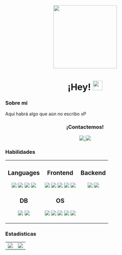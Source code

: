 <div id="header" align="center">
    <img src="https://i.giphy.com/media/v1.Y2lkPTc5MGI3NjExYXhrZW43dGl6NDRxeDU4NnF6cnZwZ2c0YXBwZ3R0d2g3cDN1ZndxZCZlcD12MV9pbnRlcm5hbF9naWZfYnlfaWQmY3Q9Zw/wwg1suUiTbCY8H8vIA/giphy-downsized-large.gif" width="200"/>
    <h1>
        ¡Hey!
        <img src="https://media.giphy.com/media/hvRJCLFzcasrR4ia7z/giphy.gif" width="30px"/>
    </h1>
</div>

### Sobre mi

Aquí habrá algo que aún no escribo xP

<div id="badges" align="center">
    <h3>¡Contactemos!</h3>
    <a href="mailto:mauricio.araujoch@gmail.com">
        <img src="https://img.shields.io/badge/Gmail-D14836?style=for-the-badge&logo=gmail&logoColor=white">
    </a>
    <a href="https://www.linkedin.com/in/mauricio-araujo-chávez-795a911ab">
        <img src="https://img.shields.io/badge/LinkedIn-0077B5?style=for-the-badge&logo=linkedin&logoColor=white">
    </a>
</div>

### Habilidades
<table width="100%" align="center">
    <tr>
        <td valign="top">
            <h3 align="center">Languages</h3>
            <p align="center">
                <img src="https://skillicons.dev/icons?i=js"/>
                <img src="https://skillicons.dev/icons?i=python"/>
                <img src="https://skillicons.dev/icons?i=java"/>
                <img src="https://skillicons.dev/icons?i=php"/>
            </p>
            <h3 align="center">DB</h3>
            <p align="center">
                <img src="https://skillicons.dev/icons?i=mysql"/>
                <img src="https://skillicons.dev/icons?i=postgres"/>
            </p>
        </td>
        <td valign="top">
            <h3 align="center">Frontend</h3>
            <p align="center">
                <img src="https://skillicons.dev/icons?i=bootstrap"/>
                <img src="https://skillicons.dev/icons?i=react"/>
                <img src="https://skillicons.dev/icons?i=figma"/>
                <img src="https://skillicons.dev/icons?i=css"/>
                <img src="https://skillicons.dev/icons?i=html"/>
            </p>
            <h3 align="center">OS</h3>
            <p align="center">
                <img src="https://skillicons.dev/icons?i=windows"/>
                <img src="https://skillicons.dev/icons?i=mint"/>
                <img src="https://skillicons.dev/icons?i=ubuntu"/>
                <img src="https://skillicons.dev/icons?i=debian"/>
                <img src="https://skillicons.dev/icons?i=powershell"/>
            </p>
        </td>
        <td valign="top">
            <h3 align="center">Backend</h3>
            <p align="center">
                <img src="https://skillicons.dev/icons?i=nodejs"/>
                <img src="https://skillicons.dev/icons?i=symfony"/>
            </p>
        </td>
    </tr>
</table>

### Estadísticas

<div id="stats" align="center">
    <table>
            <td>
            <a href="https://github.com/anuraghazra/github-readme-stats">
                <img align="center" src="https://github-readme-stats.vercel.app/api?username=mauricio-ach&show_icons=true&theme=aura&count_private=true"/>
            </a>
            </td>
            <td>
            <a href="https://github.com/anuraghazra/github-readme-stats">
                <img align="center" src="https://github-readme-stats.vercel.app/api/top-langs/?username=mauricio-ach&layout=compact&langs_count=10&theme=aura"/>
            </a>
            </td>
        </table>
</div>
